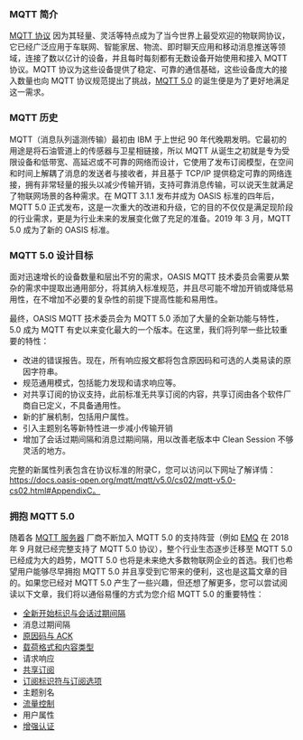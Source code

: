 ### MQTT 简介

[MQTT 协议](https://www.emqx.com/zh/mqtt) 因为其轻量、灵活等特点成为了当今世界上最受欢迎的物联网协议，它已经广泛应用于车联网、智能家居、物流、即时聊天应用和移动消息推送等领域，连接了数以亿计的设备，并且每时每刻都有无数设备开始使用和接入 MQTT 协议。MQTT 协议为这些设备提供了稳定、可靠的通信基础，这些设备庞大的接入数量也向 MQTT 协议规范提出了挑战，[MQTT 5.0](https://www.emqx.com/zh/mqtt/mqtt5) 的诞生便是为了更好地满足这一需求。



### MQTT 历史

MQTT（消息队列遥测传输）最初由 IBM 于上世纪 90 年代晚期发明。它最初的用途是将石油管道上的传感器与卫星相链接，所以 MQTT 从诞生之初就是专为受限设备和低带宽、高延迟或不可靠的网络而设计，它使用了发布订阅模型，在空间和时间上解耦了消息的发送者与接收者，并且基于 TCP/IP 提供稳定可靠的网络连接，拥有非常轻量的报头以减少传输开销，支持可靠消息传输，可以说天生就满足了物联网场景的各种需求。在 MQTT 3.1.1 发布并成为 OASIS 标准的四年后，MQTT 5.0 正式发布，这是一次重大的改进和升级，它的目的不仅仅是满足现阶段的行业需求，更是为行业未来的发展变化做了充足的准备。2019 年 3 月，MQTT 5.0 成为了新的 OASIS 标准。



### MQTT 5.0 设计目标

面对迅速增长的设备数量和层出不穷的需求，OASIS MQTT 技术委员会需要从繁杂的需求中提取出通用部分，将其纳入标准规范，并且尽可能不增加开销或降低易用性，在不增加不必要的复杂性的前提下提高性能和易用性。

最终，OASIS MQTT 技术委员会为 MQTT 5.0 添加了大量的全新功能与特性，5.0 成为 MQTT 有史以来变化最大的一个版本。在这里，我们将列举一些比较重要的特性：

- 改进的错误报告。现在，所有响应报文都将包含原因码和可选的人类易读的原因字符串。
- 规范通用模式，包括能力发现和请求响应等。
- 对共享订阅的协议支持，此前标准无共享订阅的内容，共享订阅由各个软件厂商自已定义，不具备通用性。
- 新的扩展机制，包括用户属性。
- 引入主题别名等新特性进一步减小传输开销
- 增加了会话过期间隔和消息过期间隔，用以改善老版本中 Clean Session 不够灵活的地方。

完整的新属性列表包含在协议标准的附录C，您可以访问以下网址了解详情：https://docs.oasis-open.org/mqtt/mqtt/v5.0/cs02/mqtt-v5.0-cs02.html#AppendixC。



### 拥抱 MQTT 5.0

随着各 [MQTT 服务器](https://www.emqx.com/zh/products/emqx) 厂商不断加入 MQTT 5.0 的支持阵营（例如 [EMQ](https://www.emqx.com/zh) 在 2018 年 9 月就已经完整支持了 MQTT 5.0 协议），整个行业生态逐步迁移至 MQTT 5.0 已经成为大的趋势，MQTT 5.0 也将是未来绝大多数物联网企业的首选。我们也希望用户能够尽早拥抱 MQTT 5.0 并且享受到它带来的便利，这也是这篇文章的目的。如果您已经对 MQTT 5.0 产生了一些兴趣，但还想了解更多，您可以尝试阅读以下文章，我们将以通俗易懂的方式为您介绍 MQTT 5.0 的重要特性：

- [全新开始标识与会话过期间隔](https://www.emqx.com/zh/blog/mqtt5-new-feature-clean-start-and-session-expiry-interval)
- 消息过期间隔
- [原因码与 ACK](https://www.emqx.com/zh/blog/mqtt5-new-features-reason-code-and-ack)
- [载荷格式和内容类型](https://www.emqx.com/zh/blog/mqtt5-new-features-payload-format-indicator-and-content-type)
- 请求响应
- [共享订阅](https://www.emqx.com/zh/blog/introduction-to-mqtt5-protocol-shared-subscription)
- [订阅标识符与订阅选项](https://www.emqx.com/zh/blog/subscription-identifier-and-subscription-options)
- 主题别名
- [流量控制](https://www.emqx.com/zh/blog/mqtt5-flow-control)
- 用户属性
- [增强认证](https://www.emqx.com/zh/blog/mqtt5-enhanced-authentication)
